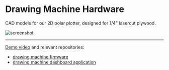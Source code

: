 # Drawing Machine Hardware
CAD models for our 2D polar plotter, designed for 1/4" lasercut plywood.

![screenshot](http://brentyi.com/public/drawing_machine_cad.png)

---

[Demo video](https://www.youtube.com/watch?v=BZjUXDSYovs) and relevant repositories:
- [drawing machine firmware](http://github.com/brentyi/drawing_machine_firmware)
- [drawing machine dashboard application](http://github.com/brentyi/drawing_machine_dashboard)
